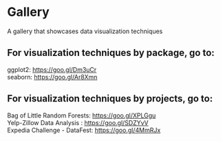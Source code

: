 # Gallery
A gallery that showcases data visualization techniques

## For visualization techniques by package, go to:
ggplot2: https://goo.gl/Dm3uCr  
seaborn: https://goo.gl/Ar8Xmn


## For visualization techniques by projects, go to:
Bag of Little Random Forests: https://goo.gl/XPLGgu  
Yelp-Zillow Data Analysis   : https://goo.gl/SDZYvV  
Expedia Challenge - DataFest: https://goo.gl/4MmRJx  
